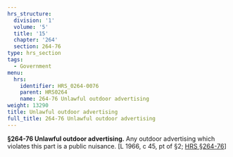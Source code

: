 ```yaml
---
hrs_structure:
  division: '1'
  volume: '5'
  title: '15'
  chapter: '264'
  section: 264-76
type: hrs_section
tags:
  - Government
menu:
  hrs:
    identifier: HRS_0264-0076
    parent: HRS0264
    name: 264-76 Unlawful outdoor advertising
weight: 13290
title: Unlawful outdoor advertising
full_title: 264-76 Unlawful outdoor advertising
---
```

**§264-76 Unlawful outdoor advertising.** Any outdoor advertising which violates this part is a public nuisance. [L 1966, c 45, pt of §2; [HRS §264-76](/title-15/chapter-264/section-264-76/)]